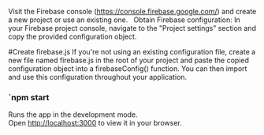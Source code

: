 Visit the Firebase console (https://console.firebase.google.com/) and create a new project or use an existing one.   
Obtain Firebase configuration: In your Firebase project console, navigate to the "Project settings" section and copy the provided configuration object.


#Create firebase.js 
If you're not using an existing configuration file, create a new file named firebase.js in the root of your project and paste the copied configuration object into a firebaseConfig() function. You can then import and use this configuration throughout your application.

### `npm start

Runs the app in the development mode.\
Open [http://localhost:3000](http://localhost:3000) to view it in your browser.




